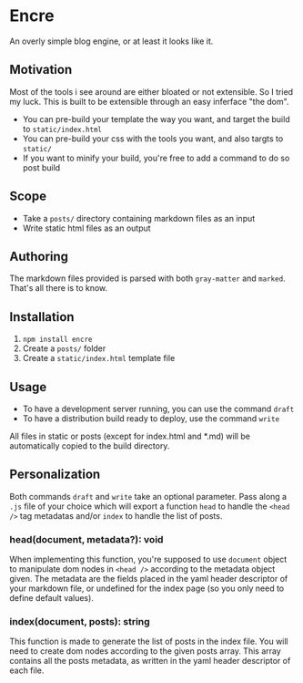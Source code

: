 # Encre

An overly simple blog engine, or at least it looks like it.

## Motivation

Most of the tools i see around are either bloated or not extensible. So I tried my luck.
This is built to be extensible through an easy inferface "the dom".

- You can pre-build your template the way you want, and target the build to `static/index.html`
- You can pre-build your css with the tools you want, and also targts to `static/`
- If you want to minify your build, you're free to add a command to do so post build

## Scope

- Take a `posts/` directory containing markdown files as an input
- Write static html files as an output

## Authoring

The markdown files provided is parsed with both `gray-matter` and `marked`.
That's all there is to know.

## Installation

1. `npm install encre`
2. Create a `posts/` folder
3. Create a `static/index.html` template file

## Usage

- To have a development server running, you can use the command `draft`
- To have a distribution build ready to deploy, use the command `write`

All files in static or posts (except for index.html and *.md) will be automatically copied to the build directory.

## Personalization

Both commands `draft` and `write` take an optional parameter.
Pass along a `.js` file of your choice which will export a function `head` to handle the `<head />` tag metadatas and/or `index` to handle the list of posts.

### head(document, metadata?): void

When implementing this function, you're supposed to use `document` object to manipulate dom nodes in `<head />` according to the metadata object given. The metadata are the fields placed in the yaml header descriptor of your markdown file, or undefined for the index page (so you only need to define default values).

### index(document, posts): string

This function is made to generate the list of posts in the index file. You will need to create dom nodes according to the given posts array. This array contains all the posts metadata, as written in the yaml header descriptor of each file.
